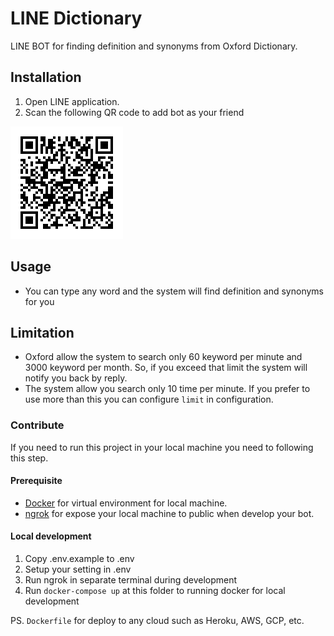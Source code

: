 # LINE Dictionary

LINE BOT for finding definition and synonyms from Oxford Dictionary.

## Installation

1. Open LINE application.
2. Scan the following QR code to add bot as your friend

![QR Code](dict-qrcode.png)

## Usage

- You can type any word and the system will find definition and synonyms for you

## Limitation

- Oxford allow the system to search only 60 keyword per minute and 3000 keyword per month. So, if you exceed that limit the system will notify you back by reply.
- The system allow you search only 10 time per minute. If you prefer to use more than this you can configure `limit` in configuration.

### Contribute

If you need to run this project in your local machine you need to following this step.

#### Prerequisite

- [Docker](https://www.docker.com/get-docker) for virtual environment for local machine.
- [ngrok](https://ngrok.com/) for expose your local machine to public when develop your bot.

#### Local development

1. Copy .env.example to .env
2. Setup your setting in .env
3. Run ngrok in separate terminal during development
4. Run `docker-compose up` at this folder to running docker for local development

PS. `Dockerfile` for deploy to any cloud such as Heroku, AWS, GCP, etc.
